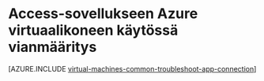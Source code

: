 <properties
    pageTitle="Vianmääritys sovelluksen käyttöön Windows AM | Microsoft Azure"
    description="Jos et voi käyttää sovelluksen Azure virtuaalikoneen käytössä, eristää ongelman aiheuttaja näiden ohjeiden avulla."
    services="virtual-machines-windows"
    documentationCenter=""
    authors="iainfoulds"
    manager="timlt"
    editor=""
    tags="top-support-issue,azure-service-management,azure-resource-manager"/>

<tags
    ms.service="virtual-machines-windows"
    ms.workload="infrastructure-services"
    ms.tgt_pltfrm="vm-windows"
    ms.devlang="na"
    ms.topic="support-article"
    ms.date="09/27/2016"
    ms.author="iainfou"/>

# <a name="troubleshoot-access-to-an-application-running-on-an-azure-virtual-machine"></a>Access-sovellukseen Azure virtuaalikoneen käytössä vianmääritys

[AZURE.INCLUDE [virtual-machines-common-troubleshoot-app-connection](../../includes/virtual-machines-common-troubleshoot-app-connection.md)]
